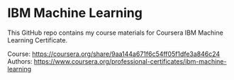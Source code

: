 # IBM Machine Learning

This GitHub repo contains my course materials for Coursera IBM Machine Learning Certificate.


Course: https://coursera.org/share/9aa144a671f6c54ff05f1dfe3a846c24
Authors: https://www.coursera.org/professional-certificates/ibm-machine-learning

